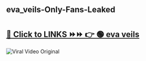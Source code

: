 
 ## eva_veils-Only-Fans-Leaked

# <h2><a href="https://clipsfans.com/eva_veils&ref=git">🔗 Click to LINKS ⏩⏩ 👉 🟢 eva veils </a></h2>

<a href="https://clipsfans.com/eva_veils&ref=git" rel="nofollow" data-target="animated-image.originalLink"><img src="https://i.ibb.co.com/xMMVF88/686577567.gif" alt="Viral Video Original" style="max-width: 100%; display: inline-block;" data-target="animated-image.originalImage"></a>
